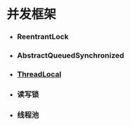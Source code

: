 # 并发框架

* ### ReentrantLock
* ### AbstractQueuedSynchronized
* ### [ThreadLocal](/并发框架/ThreadLocal.md)
* ### 读写锁
* ### 线程池




